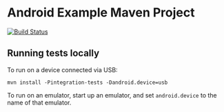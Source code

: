 # Android Example Maven Project

[![Build Status](https://travis-ci.org/embarkmobile/android-maven-example.png?branch=master)](https://travis-ci.org/embarkmobile/android-maven-example)

## Running tests locally

To run on a device connected via USB:

    mvn install -Pintegration-tests -Dandroid.device=usb

To run on an emulator, start up an emulator, and set `android.device` to the name of that emulator.
